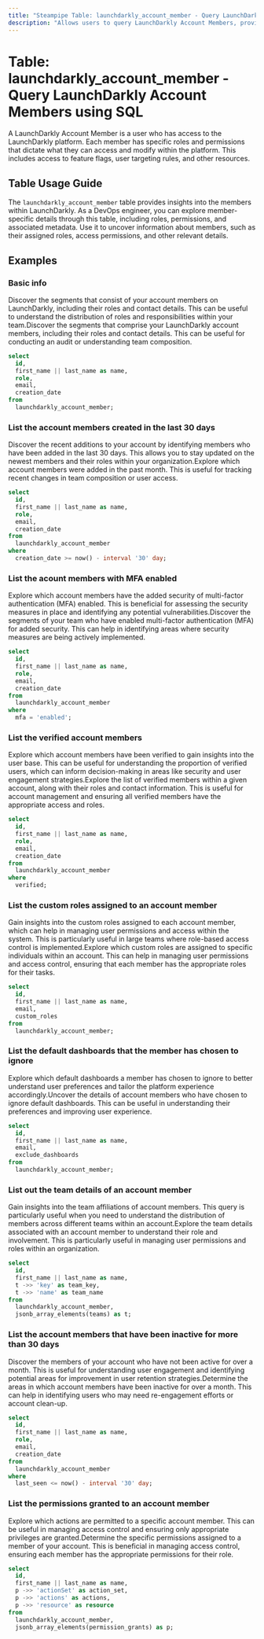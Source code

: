 ```yaml
---
title: "Steampipe Table: launchdarkly_account_member - Query LaunchDarkly Account Members using SQL"
description: "Allows users to query LaunchDarkly Account Members, providing insights into members' roles, permissions, and associated metadata."
---
```


# Table: launchdarkly_account_member - Query LaunchDarkly Account Members using SQL

A LaunchDarkly Account Member is a user who has access to the LaunchDarkly platform. Each member has specific roles and permissions that dictate what they can access and modify within the platform. This includes access to feature flags, user targeting rules, and other resources.

## Table Usage Guide

The `launchdarkly_account_member` table provides insights into the members within LaunchDarkly. As a DevOps engineer, you can explore member-specific details through this table, including roles, permissions, and associated metadata. Use it to uncover information about members, such as their assigned roles, access permissions, and other relevant details.

## Examples

### Basic info
Discover the segments that consist of your account members on LaunchDarkly, including their roles and contact details. This can be useful to understand the distribution of roles and responsibilities within your team.Discover the segments that comprise your LaunchDarkly account members, including their roles and contact details. This can be useful for conducting an audit or understanding team composition.


```sql
select
  id,
  first_name || last_name as name,
  role,
  email,
  creation_date
from
  launchdarkly_account_member;
```

### List the account members created in the last 30 days
Discover the recent additions to your account by identifying members who have been added in the last 30 days. This allows you to stay updated on the newest members and their roles within your organization.Explore which account members were added in the past month. This is useful for tracking recent changes in team composition or user access.


```sql
select
  id,
  first_name || last_name as name,
  role,
  email,
  creation_date
from
  launchdarkly_account_member
where
  creation_date >= now() - interval '30' day;
```

### List the acount members with MFA enabled
Explore which account members have the added security of multi-factor authentication (MFA) enabled. This is beneficial for assessing the security measures in place and identifying any potential vulnerabilities.Discover the segments of your team who have enabled multi-factor authentication (MFA) for added security. This can help in identifying areas where security measures are being actively implemented.


```sql
select
  id,
  first_name || last_name as name,
  role,
  email,
  creation_date
from
  launchdarkly_account_member
where
  mfa = 'enabled';
```

### List the verified account members
Explore which account members have been verified to gain insights into the user base. This can be useful for understanding the proportion of verified users, which can inform decision-making in areas like security and user engagement strategies.Explore the list of verified members within a given account, along with their roles and contact information. This is useful for account management and ensuring all verified members have the appropriate access and roles.


```sql
select
  id,
  first_name || last_name as name,
  role,
  email,
  creation_date
from
  launchdarkly_account_member
where
  verified;
```

### List the custom roles assigned to an account member
Gain insights into the custom roles assigned to each account member, which can help in managing user permissions and access within the system. This is particularly useful in large teams where role-based access control is implemented.Explore which custom roles are assigned to specific individuals within an account. This can help in managing user permissions and access control, ensuring that each member has the appropriate roles for their tasks.


```sql
select
  id,
  first_name || last_name as name,
  email,
  custom_roles
from
  launchdarkly_account_member;
```

### List the default dashboards that the member has chosen to ignore
Explore which default dashboards a member has chosen to ignore to better understand user preferences and tailor the platform experience accordingly.Uncover the details of account members who have chosen to ignore default dashboards. This can be useful in understanding their preferences and improving user experience.


```sql
select
  id,
  first_name || last_name as name,
  email,
  exclude_dashboards
from
  launchdarkly_account_member;
```

### List out the team details of an account member
Gain insights into the team affiliations of account members. This query is particularly useful when you need to understand the distribution of members across different teams within an account.Explore the team details associated with an account member to understand their role and involvement. This is particularly useful in managing user permissions and roles within an organization.


```sql
select
  id,
  first_name || last_name as name,
  t ->> 'key' as team_key,
  t ->> 'name' as team_name
from
  launchdarkly_account_member,
  jsonb_array_elements(teams) as t;
```

### List the account members that have been inactive for more than 30 days
Discover the members of your account who have not been active for over a month. This is useful for understanding user engagement and identifying potential areas for improvement in user retention strategies.Determine the areas in which account members have been inactive for over a month. This can help in identifying users who may need re-engagement efforts or account clean-up.


```sql
select
  id,
  first_name || last_name as name,
  role,
  email,
  creation_date
from
  launchdarkly_account_member
where
  last_seen <= now() - interval '30' day;
```

### List the permissions granted to an account member
Explore which actions are permitted to a specific account member. This can be useful in managing access control and ensuring only appropriate privileges are granted.Determine the specific permissions assigned to a member of your account. This is beneficial in managing access control, ensuring each member has the appropriate permissions for their role.


```sql
select
  id,
  first_name || last_name as name,
  p ->> 'actionSet' as action_set,
  p ->> 'actions' as actions,
  p ->> 'resource' as resource
from
  launchdarkly_account_member,
  jsonb_array_elements(permission_grants) as p;
```